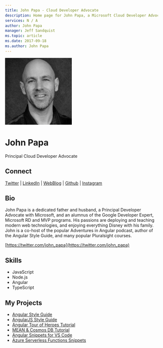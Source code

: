 ```yaml
---
title: John Papa - Cloud Developer Advocate
description: Home page for John Papa, a Microsoft Cloud Developer Advocate
services: N / A
author: John Papa
manager: Jeff Sandquist
ms.topic: article
ms.date: 2017-09-18
ms.author: John Papa
---
```


![Image of John Papa](media/profiles/john-papa.png)

# John Papa

Principal Cloud Developer Advocate

## Connect
[Twitter](https://twitter.com/john_papa) | [LinkedIn](https://linkedin.com/in/papajohn) | [WebBlog](https://johnpapa.net) | [Github](https://github.com/johnpapa) | [Instagram](https://www.instagram.com/thejohnpapa)

## Bio

John Papa is a dedicated father and husband, a Principal Developer Advocate with Microsoft, and an alumnus of the Google Developer Expert, Microsoft RD and MVP programs. His passions are deploying and teaching modern web technologies, and enjoying everything Disney with his family. John is a co-host of the popular Adventures in Angular podcast, author of the Angular Style Guide, and many popular Pluralsight courses.

[https://twitter.com/john_papa](https://twitter.com/john_papa) 

## Skills

* JavaScript
* Node.js
* Angular
* TypeScript

## My Projects

* [Angular Style Guide](https://angular.io/guide/styleguide)
* [AngularJS Style Guide](http://jpapa.me/a1styleguide)
* [Angular Tour of Heroes Tutorial](http://jpapa.me/angulartoh)
* [MEAN & Cosmos DB Tutorial](https://docs.microsoft.com/en-us/azure/cosmos-db/tutorial-develop-mongodb-nodejs)
* [Angular Snippets for VS Code](http://jpapa.me/asnippets)
* [Azure Serverless Functions Snippets](http://jpapa.me/serverlessfunc)


